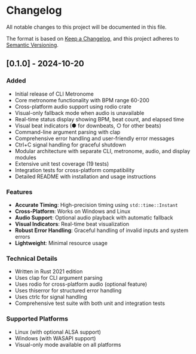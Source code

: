 # Changelog

All notable changes to this project will be documented in this file.

The format is based on [Keep a Changelog](https://keepachangelog.com/en/1.0.0/),
and this project adheres to [Semantic Versioning](https://semver.org/spec/v2.0.0.html).

## [0.1.0] - 2024-10-20

### Added
- Initial release of CLI Metronome
- Core metronome functionality with BPM range 60-200
- Cross-platform audio support using rodio crate
- Visual-only fallback mode when audio is unavailable
- Real-time status display showing BPM, beat count, and elapsed time
- Visual beat indicators (● for downbeats, ○ for other beats)
- Command-line argument parsing with clap
- Comprehensive error handling and user-friendly error messages
- Ctrl+C signal handling for graceful shutdown
- Modular architecture with separate CLI, metronome, audio, and display modules
- Extensive unit test coverage (19 tests)
- Integration tests for cross-platform compatibility
- Detailed README with installation and usage instructions

### Features
- **Accurate Timing**: High-precision timing using `std::time::Instant`
- **Cross-Platform**: Works on Windows and Linux
- **Audio Support**: Optional audio playback with automatic fallback
- **Visual Indicators**: Real-time beat visualization
- **Robust Error Handling**: Graceful handling of invalid inputs and system errors
- **Lightweight**: Minimal resource usage

### Technical Details
- Written in Rust 2021 edition
- Uses clap for CLI argument parsing
- Uses rodio for cross-platform audio (optional feature)
- Uses thiserror for structured error handling
- Uses ctrlc for signal handling
- Comprehensive test suite with both unit and integration tests

### Supported Platforms
- Linux (with optional ALSA support)
- Windows (with WASAPI support)
- Visual-only mode available on all platforms